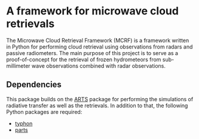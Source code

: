# A framework for microwave cloud retrievals

The Microwave Cloud Retrieval Framework (MCRF) is a framework written in Python
for performing cloud retrieval using observations from radars and passive
radiometers. The main purpose of this project is to serve as a proof-of-concept
for the retrieval of frozen hydrometeors from sub-millimeter wave observations
combined with radar observations.

## Dependencies

This package builds on the [ARTS](http://radiativetransfer.org) package for
performing the simulations of radiative transfer as well as the retrievals. In
addition to that, the following Python packages are required:
- [typhon](https://github.com/atmtools/typhon)
- [parts](https://github.com/simonpf/parts)
